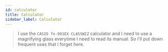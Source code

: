 ```yaml
---
id: calculator
title: Calculator
sidebar_label: Calculator
---
```


> I use the `CASIO fx-991EX CLASSWIZ` calculator and I need to use a magnifying glass everytime I need to read its manual. So I'll put down frequent uses that I forget here.

